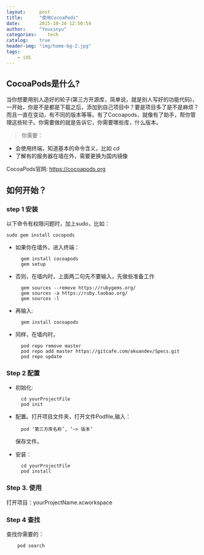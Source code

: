 ```yaml
---
layout:     post
title:      "使用CocoaPods"
date:       2015-10-24 12:50:54
author:     "Youxinyu"
categories:    tech
catalog:    true
header-img: "img/home-bg-2.jpg"
tags:
    - iOS
---
```

## CocoaPods是什么? 
  当你想要用别人造好的轮子(第三方开源库，简单说，就是别人写好的功能代码)，一开始，你是不是都是下载之后，添加到自己项目中？要是项目多了是不是麻烦？而且一直在变动，有不同的版本等等。有了Cocoapods，就像有了助手，帮你管理这些轮子。你需要做的就是告诉它，你需要哪些库，什么版本。

> 你需要：
- 会使用终端，知道基本的命令含义，比如 cd
- 了解有的服务器在墙在外，需要更换为国内镜像
	
CocoaPods官网: https://cocoapods.org
	
## 如何开始？

### step 1 安装
以下命令有权限问题时，加上sudo，比如：
	
	sudo gem install cocopods
	
- 如果你在墙外，进入终端：

		gem install cocoapods
		gem setup
- 否则，在墙内时，上面两二句先不要输入，先做些准备工作

		gem sources --remove https://rubygems.org/
		gem sources -a https://ruby.taobao.org/
		gem sources -l
- 再输入:

		gem install cocoapods
- 同样，在墙内时，
	
		pod repo remove master
		pod repo add master https://gitcafe.com/akuandev/Specs.git
		pod repo update
		
### Step 2 配置
- 初始化:
	
		cd yourProjectFile
		pod init

- 配置。打开项目文件夹，打开文件Podfile,输入：

		pod ‘第三方库名称’, ‘~> 版本’

	保存文件。

- 安装：

		cd yourProjectFile	
		pod install

### Step 3. 使用
打开项目：yourProjectName.xcworkspace

### Step 4 查找
查找你需要的：
		
		pod search

